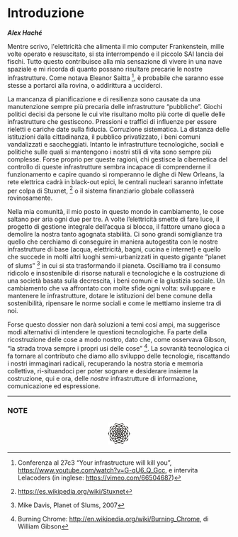 **Introduzione**
===

***Alex Haché***

Mentre scrivo, l'elettricità che alimenta il mio computer Frankenstein, mille volte operato e resuscitato, si sta interrompendo e il piccolo SAI lancia dei fischi. Tutto questo contribuisce alla mia sensazione di vivere in una nave spaziale e mi ricorda di quanto possano risultare precarie le nostre infrastrutture. Come notava Eleanor Saitta [^1], è probabile che saranno esse stesse a portarci alla rovina, o addirittura a ucciderci. 

La mancanza di pianificazione e di resilienza sono causate da una manutenzione sempre più precaria delle infrastrutture “pubbliche”. Giochi politici decisi da persone le cui vite risultano molto più corte di quelle delle infrastrutture che gestiscono. Pressioni e traffici di influenze per essere rieletti e cariche date sulla fiducia. Corruzione sistematica. La distanza delle istituzioni dalla cittadinanza, il pubblico privatizzato, i beni comuni vandalizzati e saccheggiati. Intanto le infrastrutture tecnologiche, sociali e politiche sulle quali si mantengono i nostri stili di vita sono sempre più complesse. Forse proprio per queste ragioni, chi gestisce la cibernetica del controllo di queste infrastrutture sembra incapace di comprenderne il funzionamento e capire quando si romperanno le dighe di New Orleans, la rete elettrica cadrà in black-out epici, le centrali nucleari saranno infettate per colpa di Stuxnet, [^2] o il sistema finanziario globale collasserà rovinosamente. 

Nella mia comunità, il mio posto in questo mondo in cambiamento, le cose saltano per aria ogni due per tre. A volte l’elettricità smette di fare luce, il progetto di gestione integrale dell’acqua si blocca, il fattore umano gioca a demolire la nostra tanto agognata stabilità. Ci sono grandi somiglianze tra quello che cerchiamo di conseguire in maniera autogestita con le nostre infrastrutture di base (acqua, elettricità, bagni, cucina e internet) e quello che succede in molti altri luoghi semi-urbanizzati in questo gigante “planet of slums” [^3] in cui si sta trasformando il pianeta. Oscilliamo tra il consumo ridicolo e insostenibile di risorse naturali e tecnologiche e la costruzione di una società basata sulla decrescita, i beni comuni e la giustizia sociale. Un cambiamento che va affrontato con molte sfide ogni volta: sviluppare e mantenere le infrastrutture, dotare le istituzioni del bene comune della sostenibilità, ripensare le norme sociali e come le mettiamo insieme tra di noi. 

Forse questo dossier non darà soluzioni a temi cosí ampi, ma suggerisce modi alternativi di intendere le questioni tecnologiche. Fa parte della ricostruzione delle cose a modo nostro, dato che, come osservava Gibson, “la strada trova sempre i propri usi delle cose” [^4]. La sovranità tecnologica ci fa tornare al contributo che diamo allo sviluppo delle tecnologie, riscattando i nostri immaginari radicali, recuperando la nostra storia e memoria collettiva, ri-situandoci per poter sognare e desiderare insieme la costruzione, qui e ora, delle *nostre* infrastrutture di informazione, comunicazione ed espressione. 

---

### NOTE

[^1]: Conferenza al 27c3 “Your infrastructure will kill you”, https://www.youtube.com/watch?v=G-qU6_Q_Gcc, e intervita Lelacoders (in inglese: https://vimeo.com/66504687)

[^2]: https://es.wikipedia.org/wiki/Stuxnet

[^3]: Mike Davis, Planet of Slums, 2007

[^4]: Burning Chrome: http://en.wikipedia.org/wiki/Burning_Chrome, di William Gibson

<p align="center"><img src="../../end0.png"></p>
